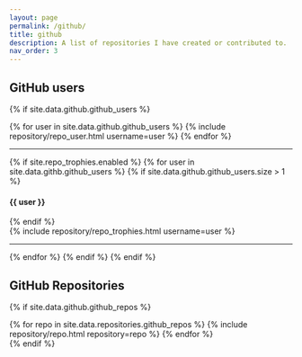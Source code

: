 ```yaml
---
layout: page
permalink: /github/
title: github
description: A list of repositories I have created or contributed to.
nav_order: 3
---
```


## GitHub users

{% if site.data.github.github_users %}
<div class="repositories d-flex flex-wrap flex-md-row flex-column justify-content-between align-items-center">
  {% for user in site.data.github.github_users %}
    {% include repository/repo_user.html username=user %}
  {% endfor %}
</div>

---

{% if site.repo_trophies.enabled %}
{% for user in site.data.githb.github_users %}
  {% if site.data.github.github_users.size > 1 %}
  <h4>{{ user }}</h4>
  {% endif %}
  <div class="repositories d-flex flex-wrap flex-md-row flex-column justify-content-between align-items-center">
  {% include repository/repo_trophies.html username=user %}
  </div>

  ---

{% endfor %}
{% endif %}
{% endif %}

## GitHub Repositories

{% if site.data.github.github_repos %}
<div class="github d-flex flex-wrap flex-md-row flex-column justify-content-between align-items-center">
  {% for repo in site.data.repositories.github_repos %}
    {% include repository/repo.html repository=repo %}
  {% endfor %}
</div>
{% endif %}
